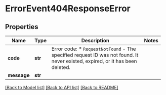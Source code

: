 # ErrorEvent404ResponseError

## Properties
Name | Type | Description | Notes
------------ | ------------- | ------------- | -------------
**code** | **str** | Error code:  * `RequestNotFound` - The specified request ID was not found. It never existed, expired, or it has been deleted.  | 
**message** | **str** |  | 

[[Back to Model list]](../README.md#documentation-for-models) [[Back to API list]](../README.md#documentation-for-api-endpoints) [[Back to README]](../README.md)


